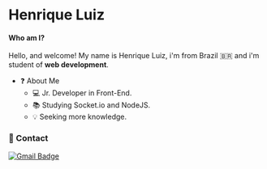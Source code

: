 #  Henrique Luiz

#### Who am I?

Hello, and welcome! My name is Henrique Luiz, i'm from Brazil 🇧🇷 and i'm student of **web development**.

- ❓ About Me  
  -  💻 Jr. Developer in Front-End.
  -  📚 Studying Socket.io and NodeJS.
  -   💡 Seeking more knowledge.

### 📝 Contact 

 [![Gmail Badge](https://img.shields.io/badge/-Gmail-c14438?style=flat-square&logo=Gmail&logoColor=white&link=mailto:hnrq.luiz1@gmail.com)](mailto:hnrq.luiz1@gmail.com)
